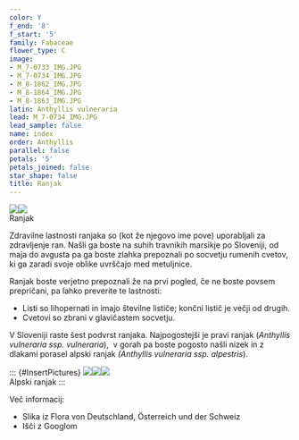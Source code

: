 ```yaml
---
color: Y
f_end: '8'
f_start: '5'
family: Fabaceae
flower_type: C
image:
- M_7-0733_IMG.JPG
- M_7-0734_IMG.JPG
- M_8-1862_IMG.JPG
- M_8-1864_IMG.JPG
- M_8-1863_IMG.JPG
latin: Anthyllis vulneraria
lead: M_7-0734_IMG.JPG
lead_sample: false
name: index
order: Anthyllis
parallel: false
petals: '5'
petals_joined: false
star_shape: false
title: Ranjak
---
```

<div>

![](http://www.zaplana.net/flowers/Fabaceae/AnthyllisVulneraria(Ranjak)/%s/M_7-0733_IMG.JPG)![](http://www.zaplana.net/flowers/Fabaceae/AnthyllisVulneraria(Ranjak)/%s/M_7-0734_IMG.JPG)\
Ranjak

</div>

Zdravilne lastnosti ranjaka so (kot že njegovo ime pove) uporabljali za zdravljenje ran. Našli ga boste na suhih travnikih marsikje po Sloveniji, od maja do avgusta pa ga boste zlahka prepoznali po socvetju rumenih cvetov, ki ga zaradi svoje oblike uvrščajo med metuljnice.

Ranjak boste verjetno prepoznali že na prvi pogled, če ne boste povsem prepričani, pa lahko preverite te lastnosti:

-   Listi so lihopernati in imajo številne lističe; končni listič je večji od drugih.
-   Cvetovi so zbrani v glavičastem socvetju.

V Sloveniji raste šest podvrst ranjaka. Najpogostejši je pravi ranjak (*Anthyllis vulneraria ssp. vulneraria*),  v gorah pa boste pogosto našli nizek in z dlakami porasel alpski ranjak *(Anthyllis vulneraria ssp. alpestris*). 

::: {#InsertPictures}
![](http://www.zaplana.net/flowers/Fabaceae/AnthyllisVulneraria(Ranjak)/%s/M_8-1862_IMG.JPG)![](http://www.zaplana.net/flowers/Fabaceae/AnthyllisVulneraria(Ranjak)/%s/M_8-1864_IMG.JPG)![](http://www.zaplana.net/flowers/Fabaceae/AnthyllisVulneraria(Ranjak)/%s/M_8-1863_IMG.JPG)\
Alpski ranjak
:::

Več informacij:

-   Slika iz Flora von Deutschland, Österreich und der Schweiz
-   Išči z Googlom
